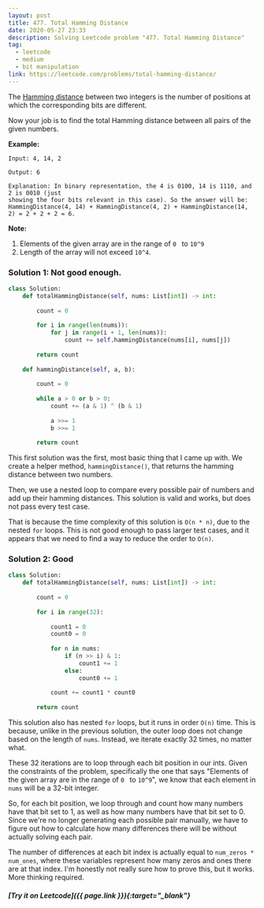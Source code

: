 ```yaml
---
layout: post
title: 477. Total Hamming Distance
date: 2020-05-27 23:33
description: Solving Leetcode problem "477. Total Hamming Distance"
tag:
  - leetcode
  - medium
  - bit manipulation
link: https://leetcode.com/problems/total-hamming-distance/
---
```




The [Hamming distance](https://en.wikipedia.org/wiki/Hamming_distance) between two integers is the number of positions at which the corresponding bits are different.

Now your job is to find the total Hamming distance between all pairs of the given numbers.

**Example:**

```
Input: 4, 14, 2

Output: 6

Explanation: In binary representation, the 4 is 0100, 14 is 1110, and 2 is 0010 (just
showing the four bits relevant in this case). So the answer will be:
HammingDistance(4, 14) + HammingDistance(4, 2) + HammingDistance(14, 2) = 2 + 2 + 2 = 6.
```



**Note:**

1. Elements of the given array are in the range of `0 ` to `10^9`
2. Length of the array will not exceed `10^4`. 

### Solution 1: Not good enough.

```python
class Solution:
    def totalHammingDistance(self, nums: List[int]) -> int:
        
        count = 0
        
        for i in range(len(nums)):
            for j in range(i + 1, len(nums)):
                count += self.hammingDistance(nums[i], nums[j])
                
        return count
        
    def hammingDistance(self, a, b):
        
        count = 0
        
        while a > 0 or b > 0:
            count += (a & 1) ^ (b & 1)
            
            a >>= 1
            b >>= 1
            
        return count
```

This first solution was the first, most basic thing that I came up with. We create a helper method, `hammingDistance()`, that returns the hamming distance between two numbers.

Then, we use a nested loop to compare every possible pair of numbers and add up their hamming distances. This solution is valid and works, but does not pass every test case. 

That is because the time complexity of this solution is `O(n * n)`, due to the nested `for` loops. This is not good enough to pass larger test cases, and it appears that we need to find a way to reduce the order to `O(n)`. 



### Solution 2: Good

```python
class Solution:
    def totalHammingDistance(self, nums: List[int]) -> int:
        
        count = 0
        
        for i in range(32):
            
            count1 = 0
            count0 = 0
            
            for n in nums:
                if (n >> i) & 1:
                    count1 += 1
                else:
                    count0 += 1
                    
            count += count1 * count0
            
        return count
```

This solution also has nested `for` loops, but it runs in order `O(n)` time. This is because, unlike in the previous solution, the outer loop does not change based on the length of `nums`. Instead, we iterate exactly 32 times, no matter what.

These 32 iterations are to loop through each bit position in our ints. Given the constraints of the problem, specifically the one that says "Elements of the given array are in the range of `0 ` to `10^9`", we know that each element in `nums` will be a 32-bit integer. 

So, for each bit position, we loop through and count how many numbers have that bit set to 1, as well as how many numbers have that bit set to 0. Since we're no longer generating each possible pair manually, we have to figure out how to calculate how many differences there will be without actually solving each pair.

The number of differences at each bit index is actually equal to `num_zeros * num_ones`, where these variables represent how many zeros and ones there are at that index. I'm honestly not really sure how to prove this, but it works. More thinking required.



##### [Try it on Leetcode]({{ page.link }}){:target="_blank"}

